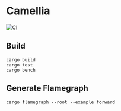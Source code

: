 # Camellia

[![CI](https://github.com/minhuw/camellia/actions/workflows/ci.yml/badge.svg)](https://github.com/minhuw/camellia/actions/workflows/ci.yml)

## Build

```shell
cargo build
cargo test
cargo bench
```

## Generate Flamegraph

```shell
cargo flamegraph --root --example forward
```